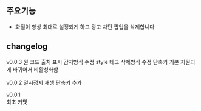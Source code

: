 ## 주요기능

- 화질이 항상 최대로 설정되게 하고 광고 차단 팝업을 삭제합니다

## changelog

v0.0.3
원 코드 출처 표시
감지방식 수정
style 태그 삭제방식 수정
단축키 기본 지원되게 바뀌어서 비활성화함

v0.0.2
일시정지 재생 단축키 추가

v0.0.1  
최초 커밋
